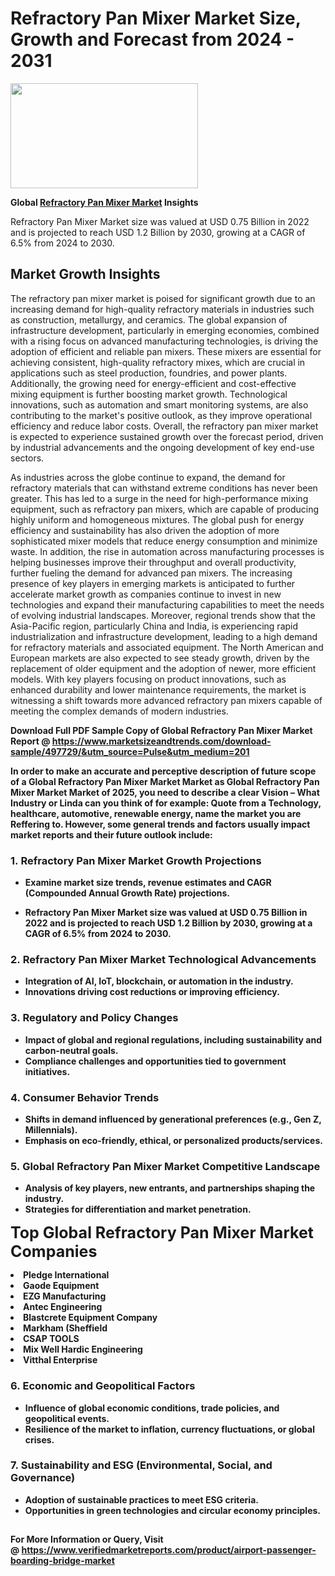 <H1>Refractory Pan Mixer Market Size, Growth and Forecast from 2024 - 2031</H1><img class="aligncenter size-medium wp-image-584254" src="https://thirdeyenews.in/wp-content/uploads/2024/09/Global-Market-Research-300x168.jpeg" alt="" width="300" height="168" /><p><strong>Global&nbsp;<a href="https://www.marketsizeandtrends.com/download-sample/497729/&amp;utm_source=Pulse&amp;utm_medium=201">Refractory Pan Mixer Market</a> Insights</strong></p><p>Refractory Pan Mixer Market size was valued at USD 0.75 Billion in 2022 and is projected to reach USD 1.2 Billion by 2030, growing at a CAGR of 6.5% from 2024 to 2030.</p><p><h2>Market Growth Insights</h2> <p>The refractory pan mixer market is poised for significant growth due to an increasing demand for high-quality refractory materials in industries such as construction, metallurgy, and ceramics. The global expansion of infrastructure development, particularly in emerging economies, combined with a rising focus on advanced manufacturing technologies, is driving the adoption of efficient and reliable pan mixers. These mixers are essential for achieving consistent, high-quality refractory mixes, which are crucial in applications such as steel production, foundries, and power plants. Additionally, the growing need for energy-efficient and cost-effective mixing equipment is further boosting market growth. Technological innovations, such as automation and smart monitoring systems, are also contributing to the market's positive outlook, as they improve operational efficiency and reduce labor costs. Overall, the refractory pan mixer market is expected to experience sustained growth over the forecast period, driven by industrial advancements and the ongoing development of key end-use sectors.</p> <p><strong></strong></p> <p>As industries across the globe continue to expand, the demand for refractory materials that can withstand extreme conditions has never been greater. This has led to a surge in the need for high-performance mixing equipment, such as refractory pan mixers, which are capable of producing highly uniform and homogeneous mixtures. The global push for energy efficiency and sustainability has also driven the adoption of more sophisticated mixer models that reduce energy consumption and minimize waste. In addition, the rise in automation across manufacturing processes is helping businesses improve their throughput and overall productivity, further fueling the demand for advanced pan mixers. The increasing presence of key players in emerging markets is anticipated to further accelerate market growth as companies continue to invest in new technologies and expand their manufacturing capabilities to meet the needs of evolving industrial landscapes. Moreover, regional trends show that the Asia-Pacific region, particularly China and India, is experiencing rapid industrialization and infrastructure development, leading to a high demand for refractory materials and associated equipment. The North American and European markets are also expected to see steady growth, driven by the replacement of older equipment and the adoption of newer, more efficient models. With key players focusing on product innovations, such as enhanced durability and lower maintenance requirements, the market is witnessing a shift towards more advanced refractory pan mixers capable of meeting the complex demands of modern industries.</p> <p><strong></p><p><span class=""><strong>Download Full PDF Sample Copy of Global Refractory Pan Mixer Market Report</strong> @ <a href="https://www.marketsizeandtrends.com/download-sample/497729/&amp;utm_source=Pulse&amp;utm_medium=201" target="_blank">https://www.marketsizeandtrends.com/download-sample/497729/&amp;utm_source=Pulse&amp;utm_medium=201</a></span></p><p>In order to make an accurate and perceptive description of future scope of a Global&nbsp;Refractory Pan Mixer Market Market as Global&nbsp;Refractory Pan Mixer Market Market of 2025, you need to describe a clear Vision &ndash; What Industry or Linda can you think of for example: Quote from a Technology, healthcare, automotive, renewable energy, name the market you are Reffering to. However, some general trends and factors usually impact market reports and their future outlook include:</p><h3>1.&nbsp;<strong>Refractory Pan Mixer Market Growth Projections</strong></h3><ul><li>Examine market size trends, revenue estimates and CAGR (Compounded Annual Growth Rate) projections.</li><li><p>Refractory Pan Mixer Market size was valued at USD 0.75 Billion in 2022 and is projected to reach USD 1.2 Billion by 2030, growing at a CAGR of 6.5% from 2024 to 2030.</p></li></ul><h3>2.&nbsp;<strong>Refractory Pan Mixer Market Technological Advancements</strong></h3><ul><li>Integration of AI, IoT, blockchain, or automation in the industry.</li><li>Innovations driving cost reductions or improving efficiency.</li></ul><h3>3.&nbsp;<strong>Regulatory and Policy Changes</strong></h3><ul><li>Impact of global and regional regulations, including sustainability and carbon-neutral goals.</li><li>Compliance challenges and opportunities tied to government initiatives.</li></ul><h3>4.&nbsp;<strong>Consumer Behavior Trends</strong></h3><ul><li>Shifts in demand influenced by generational preferences (e.g., Gen Z, Millennials).</li><li>Emphasis on eco-friendly, ethical, or personalized products/services.</li></ul><h3>5.&nbsp;<strong>Global Refractory Pan Mixer Market Competitive Landscape</strong></h3><ul><li>Analysis of key players, new entrants, and partnerships shaping the industry.</li><li>Strategies for differentiation and market penetration.</li></ul><p data-pm-slice="1 1 []"><span style="color: inherit; font-family: inherit; font-size: 25px;">Top Global Refractory Pan Mixer Market Companies</span></p><div class="" data-test-id=""><p><li>Pledge International</li><li> Gaode Equipment</li><li> EZG Manufacturing</li><li> Antec Engineering</li><li> Blastcrete Equipment Company</li><li> Markham (Sheffield</li><li> CSAP TOOLS</li><li> Mix Well Hardic Engineering</li><li> Vitthal Enterprise</li></p></div><h3>6.&nbsp;<strong>Economic and Geopolitical Factors</strong></h3><ul><li>Influence of global economic conditions, trade policies, and geopolitical events.</li><li>Resilience of the market to inflation, currency fluctuations, or global crises.</li></ul><h3>7.&nbsp;<strong>Sustainability and ESG (Environmental, Social, and Governance)</strong></h3><ul><li>Adoption of sustainable practices to meet ESG criteria.</li><li>Opportunities in green technologies and circular economy principles.</li></ul><h2><strong style="font-size: 14px;">For More Information or Query, Visit @&nbsp;</strong><a style="background-color: #ffffff; font-size: 14px;" href="https://www.marketsizeandtrends.com/report/refractory-pan-mixer-market/" target="_blank">https://www.verifiedmarketreports.com/product/airport-passenger-boarding-bridge-market</a></h2>
